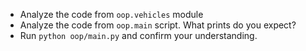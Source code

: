 - Analyze the code from `oop.vehicles` module
- Analyze the code from `oop.main` script. What prints do you expect?
- Run `python oop/main.py` and confirm your understanding.